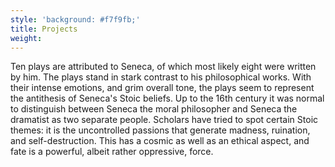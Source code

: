 ```yaml
---
style: 'background: #f7f9fb;'
title: Projects
weight: 
---
```


Ten plays are attributed to Seneca, of which most likely eight were written by him. The plays stand in stark contrast to his philosophical works. With their intense emotions, and grim overall tone, the plays seem to represent the antithesis of Seneca's Stoic beliefs. Up to the 16th century it was normal to distinguish between Seneca the moral philosopher and Seneca the dramatist as two separate people. Scholars have tried to spot certain Stoic themes: it is the uncontrolled passions that generate madness, ruination, and self-destruction. This has a cosmic as well as an ethical aspect, and fate is a powerful, albeit rather oppressive, force.
